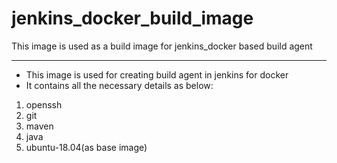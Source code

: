 # jenkins_docker_build_image
This image is used as a build image for jenkins_docker based build agent

---
- This image is used for creating build agent in jenkins for docker 
- It contains all the necessary details as below:
1. openssh
2. git
3. maven
4. java
5. ubuntu-18.04(as base image)
